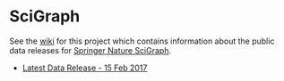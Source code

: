 # SciGraph

See the [wiki](https://github.com/springernature/scigraph/wiki) for this project which contains information about the public data releases for [Springer Nature SciGraph](http://www.springernature.com/scigraph).

* [Latest Data Release - 15 Feb 2017](https://github.com/springernature/scigraph/wiki/Data-Release:-2017-02-15)
